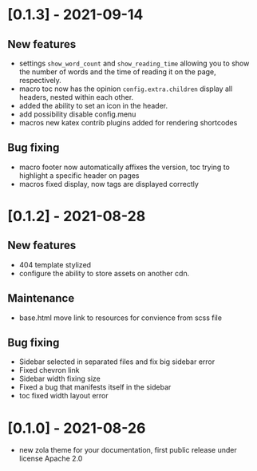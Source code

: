 # [0.1.3] - 2021-09-14

## New features

- settings `show_word_count` and `show_reading_time` allowing you to show the number of words and the time of reading it on the page, respectively. 
- macro toc now has the opinion `config.extra.children` display all headers, nested within each other.
- added the ability to set an icon in the header. 
- add possibility disable config.menu
- macros new katex contrib plugins added for rendering shortcodes

## Bug fixing
- macro footer now automatically affixes the version, toc trying to highlight a specific header on pages
- macros fixed display, now tags are displayed correctly

# [0.1.2] - 2021-08-28

## New features
- 404 template stylized
- configure the ability to store assets on another cdn. 

## Maintenance
- base.html move link to resources for convience from scss file 

## Bug fixing
- Sidebar selected in separated files and fix big sidebar error
- Fixed chevron link
- Sidebar width fixing size
- Fixed a bug that manifests itself in the sidebar
- toc fixed width layout error


# [0.1.0] - 2021-08-26

- new zola theme for your documentation, first public release under license Apache 2.0

